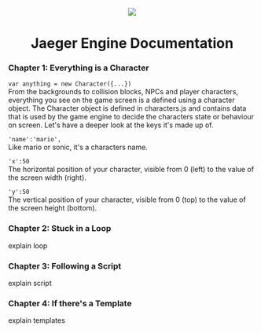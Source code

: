 <p align="center">
  <img src="https://jaeger-engine.web.app/assets/jaeger-engine.png"/>
</p>

<h1 align="center">Jaeger Engine Documentation</h1>
<h3>Chapter 1: Everything is a Character</h3>
<p>
  <code>var anything = new Character({...})</code><br/>
  From the backgrounds to collision blocks, NPCs and player characters, 
  everything you see on the game screen is a defined using a character object.
  The Character object is defined in characters.js and contains data that is used by the game engine to decide the characters state or behaviour on screen. Let's have a deeper look at the keys it's made up of.
  <p>
    <code>'name':'mario',</code><br/>
    Like mario or sonic, it's a characters name.
  </p>
  <p>
    <code>'x':50</code><br/>
    The horizontal position of your character, visible from 0 (left) to the value of the screen width (right).
  </p>
  <p>
    <code>'y':50</code><br/>
    The vertical position of your character, visible from 0 (top) to the value of the screen height (bottom).
  </p>
</p>
<h3>Chapter 2: Stuck in a Loop</h3>
<p>explain loop</p>
<h3>Chapter 3: Following a Script</h3>
<p>explain script</p>
<h3>Chapter 4: If there's a Template</h3>
<p>explain templates</p>